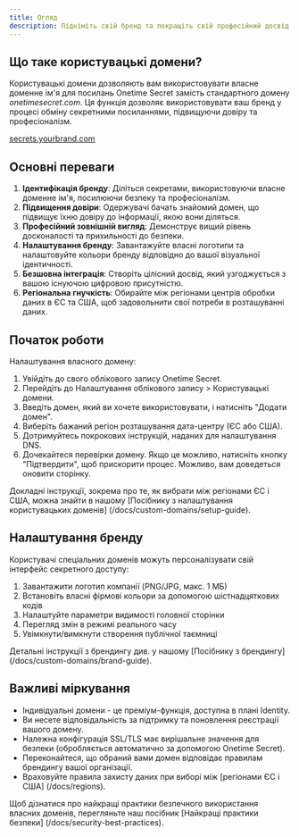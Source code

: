 ```yaml
---
title: Огляд
description: Підніміть свій бренд та покращіть свій професійний досвід обміну секретною інформацією за допомогою Користувацьких доменів, розширеної функції для агентств, підприємств та досвідчених користувачів.
---
```


## Що таке користувацькі домени?

Користувацькі домени дозволяють вам використовувати власне доменне ім'я для посилань Onetime Secret замість стандартного домену _onetimesecret.com_. Ця функція дозволяє використовувати ваш бренд у процесі обміну секретними посиланнями, підвищуючи довіру та професіоналізм.

<div class="flex justify-center items-center my-10">
  <a href="https://onetimesecret.com/pricing" class="text-center inline-block">
    <span class="font-brand text-3xl sm:text-4xl md:text-5xl
                 bg-clip-text text-transparent
                 bg-gradient-to-r from-purple-400 via-pink-500 to-red-500
                 animate-flowing-colors
                 hover:animate-bounce
                 transition-all duration-300 ease-in-out
                 transform hover:scale-105
                 rounded-xl
                 dark:border-brand-600">
      secrets.yourbrand.com
    </span>
  </a>
</div>


## Основні переваги

1. **Ідентифікація бренду**: Діліться секретами, використовуючи власне доменне ім'я, посилюючи безпеку та професіоналізм.
2. **Підвищення довіри**: Одержувачі бачать знайомий домен, що підвищує їхню довіру до інформації, якою вони діляться.
3. **Професійний зовнішній вигляд**: Демонструє вищий рівень досконалості та прихильності до безпеки.
4. **Налаштування бренду**: Завантажуйте власні логотипи та налаштовуйте кольори бренду відповідно до вашої візуальної ідентичності.
5. **Безшовна інтеграція**: Створіть цілісний досвід, який узгоджується з вашою існуючою цифровою присутністю.
6. **Регіональна гнучкість**: Обирайте між регіонами центрів обробки даних в ЄС та США, щоб задовольнити свої потреби в розташуванні даних.

## Початок роботи

Налаштування власного домену:

1. Увійдіть до свого облікового запису Onetime Secret.
2. Перейдіть до Налаштування облікового запису > Користувацькі домени.
3. Введіть домен, який ви хочете використовувати, і натисніть "Додати домен".
4. Виберіть бажаний регіон розташування дата-центру (ЄС або США).
5. Дотримуйтесь покрокових інструкцій, наданих для налаштування DNS.
6. Дочекайтеся перевірки домену. Якщо це можливо, натисніть кнопку "Підтвердити", щоб прискорити процес. Можливо, вам доведеться оновити сторінку.

Докладні інструкції, зокрема про те, як вибрати між регіонами ЄС і США, можна знайти в нашому [Посібнику з налаштування користувацьких доменів] (/docs/custom-domains/setup-guide).

## Налаштування бренду

Користувачі спеціальних доменів можуть персоналізувати свій інтерфейс секретного доступу:

1. Завантажити логотип компанії (PNG/JPG, макс. 1 МБ)
2. Встановіть власні фірмові кольори за допомогою шістнадцяткових кодів
3. Налаштуйте параметри видимості головної сторінки
4. Перегляд змін в режимі реального часу
5. Увімкнути/вимкнути створення публічної таємниці

Детальні інструкції з брендингу див. у нашому [Посібнику з брендингу] (/docs/custom-domains/brand-guide).


## Важливі міркування

- Індивідуальні домени - це преміум-функція, доступна в плані Identity.
- Ви несете відповідальність за підтримку та поновлення реєстрації вашого домену.
- Належна конфігурація SSL/TLS має вирішальне значення для безпеки (обробляється автоматично за допомогою Onetime Secret).
- Переконайтеся, що обраний вами домен відповідає правилам брендингу вашої організації.
- Враховуйте правила захисту даних при виборі між [регіонами ЄС і США] (/docs/regions).

Щоб дізнатися про найкращі практики безпечного використання власних доменів, перегляньте наш посібник [Найкращі практики безпеки] (/docs/security-best-practices).
